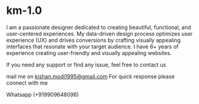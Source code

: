 # km-1.0

I am a passionate designer dedicated to creating beautiful, functional, and user-centered experiences. My data-driven design process optimizes user experience (UX) and drives conversions by crafting visually appealing interfaces that resonate with your target audience. I have 6+ years of experience creating user-friendly and visually appealing websites.

If you need any support or find any issue, feel free to contact us

mail me on kishan.modi1995@gmail.com
For quick response please connect with me

Whatsapp (+919909648096)
